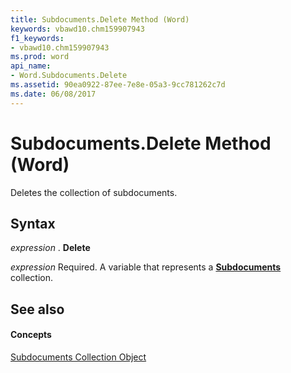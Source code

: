 ```yaml
---
title: Subdocuments.Delete Method (Word)
keywords: vbawd10.chm159907943
f1_keywords:
- vbawd10.chm159907943
ms.prod: word
api_name:
- Word.Subdocuments.Delete
ms.assetid: 90ea0922-87ee-7e8e-05a3-9cc781262c7d
ms.date: 06/08/2017
---
```



# Subdocuments.Delete Method (Word)

Deletes the collection of subdocuments.


## Syntax

 _expression_ . **Delete**

 _expression_ Required. A variable that represents a **[Subdocuments](Word.subdocuments.md)** collection.


## See also


#### Concepts


[Subdocuments Collection Object](Word.subdocuments.md)

